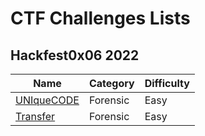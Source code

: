 # CTF Challenges Lists

## Hackfest0x06 2022

| Name | Category | Difficulty |
|------|----------|------------|
| [UNIqueCODE](UNIqueCODE) | Forensic | Easy |
| [Transfer](Transfer) | Forensic | Easy |

